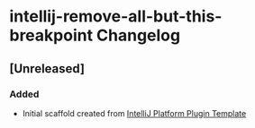 <!-- Keep a Changelog guide -> https://keepachangelog.com -->

# intellij-remove-all-but-this-breakpoint Changelog

## [Unreleased]
### Added
- Initial scaffold created from [IntelliJ Platform Plugin Template](https://github.com/JetBrains/intellij-platform-plugin-template)
